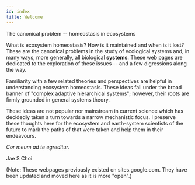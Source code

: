 ```yaml
---
id: index
title: Welcome
---
```


The canonical problem -- homeostasis in ecosystems

What is ecosystem homeostasis? How is it maintained and when is it lost? These are the canonical problems in the study of ecological systems and, in many ways, more generally, all biological **systems**. These web pages are dedicated to the exploration of these issues -- and a few digressions along the way. 

Familiarity with a few related theories and perspectives are helpful in understanding ecosystem homeostasis. These ideas fall under the broad banner of "complex adaptive hierarchical systems"; however, their roots are firmly grounded in general systems theory. 

These ideas are not popular nor mainstream in current science which has decidedly taken a turn towards a narrow mechanistic focus. I preserve these thoughts here for the ecosystem and earth-system scientists of the future to mark the paths of that were taken and help them in their endeavours.

*Cor meum ad te egreditur.* 

Jae S Choi

(Note: These webpages previously existed on sites.google.com. They have been
updated and moved here as it is more "open".)

